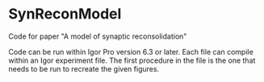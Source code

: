 # SynReconModel
Code for paper "A model of synaptic reconsolidation"

Code can be run within Igor Pro version 6.3 or later. Each file can compile within an Igor experiment file. The first procedure in the file is the one that needs to be run to recreate the given figures.
